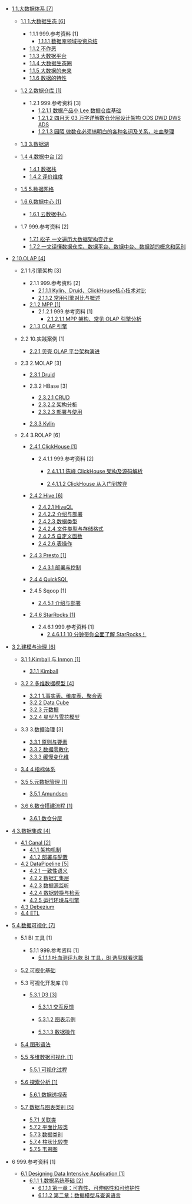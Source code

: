  - [1 1.大数据体系 [7]](/1.大数据体系/README.md)
    - [1.1 1.大数据生态 [6]](/1.大数据体系/1.大数据生态/README.md)
      - 1.1.1 999.参考资料 [1]
        - [1.1.1.1 数据库领域投资总结](/1.大数据体系/1.大数据生态/999.参考资料/2021-数据库领域投资总结.md)
      - [1.1.2 不作恶](/1.大数据体系/1.大数据生态/不作恶.md)
      - [1.1.3 大数据平台](/1.大数据体系/1.大数据生态/大数据平台.md)
      - [1.1.4 大数据生态圈](/1.大数据体系/1.大数据生态/大数据生态圈.md)
      - [1.1.5 大数据的未来](/1.大数据体系/1.大数据生态/大数据的未来.md)
      - [1.1.6 数据的特性](/1.大数据体系/1.大数据生态/数据的特性.md)
    - [1.2 2.数据仓库 [1]](/1.大数据体系/2.数据仓库/README.md)
      - 1.2.1 999.参考资料 [3]
        - [1.2.1.1 数据产品小 Lee 数据仓库基础](/1.大数据体系/2.数据仓库/999.参考资料/2021-数据产品小%20Lee-数据仓库基础.md)
        - [1.2.1.2 四月天 03 万字详解数仓分层设计架构 ODS DWD DWS ADS](/1.大数据体系/2.数据仓库/999.参考资料/2022-四月天%2003-万字详解数仓分层设计架构%20ODS-DWD-DWS-ADS.md)
        - [1.2.1.3 园陌 做数仓必须搞明白的各种名词及关系，吐血整理](/1.大数据体系/2.数据仓库/999.参考资料/2022-园陌-做数仓必须搞明白的各种名词及关系，吐血整理.md)
    - [1.3 3.数据湖](/1.大数据体系/3.数据湖/README.md)
      
    - [1.4 4.数据中台 [2]](/1.大数据体系/4.数据中台/README.md)
      - [1.4.1 数据栈](/1.大数据体系/4.数据中台/数据栈.md)
      - [1.4.2 评价维度](/1.大数据体系/4.数据中台/评价维度.md)
    - [1.5 5.数据网格](/1.大数据体系/5.数据网格/README.md)
      
    - [1.6 6.数据中心 [1]](/1.大数据体系/6.数据中心/README.md)
      - [1.6.1 云数据中心](/1.大数据体系/6.数据中心/云数据中心.md)
    - 1.7 999.参考资料 [2]
      - [1.7.1 松子 一文遍历大数据架构变迁史](/1.大数据体系/999.参考资料/2021-松子-一文遍历大数据架构变迁史.md)
      - [1.7.2 一文读懂数据仓库、数据平台、数据中台、数据湖的概念和区别](/1.大数据体系/999.参考资料/2022-一文读懂数据仓库、数据平台、数据中台、数据湖的概念和区别.md)
  - [2 10.OLAP [4]](/10.OLAP/README.md)
    - 2.1 1.引擎架构 [3]
      - 2.1.1 999.参考资料 [2]
        - [2.1.1.1 Kylin、Druid、ClickHouse核心技术对比](/10.OLAP/1.引擎架构/999.参考资料/2020-Kylin、Druid、ClickHouse核心技术对比.md)
        - [2.1.1.2 常用引擎对比与概述](/10.OLAP/1.引擎架构/999.参考资料/2021-常用引擎对比与概述.md)
      - [2.1.2 MPP [1]](/10.OLAP/1.引擎架构/MPP/README.md)
        - 2.1.2.1 999.参考资料 [1]
          - [2.1.2.1.1 MPP 架构、常见 OLAP 引擎分析](/10.OLAP/1.引擎架构/MPP/999.参考资料/2022-MPP%20架构、常见%20OLAP%20引擎分析.md)
      - [2.1.3 OLAP 引擎](/10.OLAP/1.引擎架构/OLAP%20引擎.md)
    - 2.2 10.实践案例 [1]
      - [2.2.1 贝壳 OLAP 平台架构演进](/10.OLAP/10.实践案例/2021-贝壳%20OLAP%20平台架构演进.md)
    - 2.3 2.MOLAP [3]
      - [2.3.1 Druid](/10.OLAP/2.MOLAP/Druid/README.md)
        
      - 2.3.2 HBase [3]
        - [2.3.2.1 CRUD](/10.OLAP/2.MOLAP/HBase/CRUD.md)
        - [2.3.2.2 架构分析](/10.OLAP/2.MOLAP/HBase/架构分析.md)
        - [2.3.2.3 部署与使用](/10.OLAP/2.MOLAP/HBase/部署与使用.md)
      - [2.3.3 Kylin](/10.OLAP/2.MOLAP/Kylin/README.md)
        
    - 2.4 3.ROLAP [6]
      - [2.4.1 ClickHouse [1]](/10.OLAP/3.ROLAP/ClickHouse/README.md)
        - 2.4.1.1 999.参考资料 [2]
          - [2.4.1.1.1 陈峰 ClickHouse 架构及源码解析](/10.OLAP/3.ROLAP/ClickHouse/999.参考资料/2022-陈峰-ClickHouse%20架构及源码解析/README.md)
            
          - [2.4.1.1.2 ClickHouse 从入门到放弃](/10.OLAP/3.ROLAP/ClickHouse/999.参考资料/2023-ClickHouse%20从入门到放弃/README.md)
            
      - [2.4.2 Hive [6]](/10.OLAP/3.ROLAP/Hive/README.md)
        - [2.4.2.1 HiveQL](/10.OLAP/3.ROLAP/Hive/HiveQL.md)
        - [2.4.2.2 介绍与部署](/10.OLAP/3.ROLAP/Hive/介绍与部署.md)
        - [2.4.2.3 数据类型](/10.OLAP/3.ROLAP/Hive/数据类型.md)
        - [2.4.2.4 文件类型与存储格式](/10.OLAP/3.ROLAP/Hive/文件类型与存储格式.md)
        - [2.4.2.5 自定义函数](/10.OLAP/3.ROLAP/Hive/自定义函数.md)
        - [2.4.2.6 表操作](/10.OLAP/3.ROLAP/Hive/表操作.md)
      - [2.4.3 Presto [1]](/10.OLAP/3.ROLAP/Presto/README.md)
        - [2.4.3.1 部署与控制](/10.OLAP/3.ROLAP/Presto/部署与控制.md)
      - [2.4.4 QuickSQL](/10.OLAP/3.ROLAP/QuickSQL/README.md)
        
      - 2.4.5 Sqoop [1]
        - [2.4.5.1 介绍与部署](/10.OLAP/3.ROLAP/Sqoop/介绍与部署.md)
      - [2.4.6 StarRocks [1]](/10.OLAP/3.ROLAP/StarRocks/README.md)
        - 2.4.6.1 999.参考资料 [1]
          - [2.4.6.1.1 10 分钟带你全面了解 StarRocks！](/10.OLAP/3.ROLAP/StarRocks/999.参考资料/2022-10%20分钟带你全面了解%20StarRocks！.md)
  - [3 2.建模与治理 [6]](/2.建模与治理/README.md)
    - [3.1 1.Kimball 与 Inmon [1]](/2.建模与治理/1.Kimball%20与%20Inmon/README.md)
      - [3.1.1 Kimball](/2.建模与治理/1.Kimball%20与%20Inmon/Kimball.md)
    - [3.2 2.多维数据模型 [4]](/2.建模与治理/2.多维数据模型/README.md)
      - [3.2.1 1.事实表、维度表、聚合表](/2.建模与治理/2.多维数据模型/1.事实表、维度表、聚合表.md)
      - [3.2.2 Data Cube](/2.建模与治理/2.多维数据模型/Data%20Cube.md)
      - [3.2.3 元数据](/2.建模与治理/2.多维数据模型/元数据.md)
      - [3.2.4 星型与雪花模型](/2.建模与治理/2.多维数据模型/星型与雪花模型/README.md)
        
    - 3.3 3.数据治理 [3]
      - [3.3.1 原则与要素](/2.建模与治理/3.数据治理/原则与要素.md)
      - [3.3.2 数据零散化](/2.建模与治理/3.数据治理/数据零散化.md)
      - [3.3.3 缓慢变化维](/2.建模与治理/3.数据治理/缓慢变化维.md)
    - [3.4 4.指标体系](/2.建模与治理/4.指标体系/README.md)
      
    - [3.5 5.元数据管理 [1]](/2.建模与治理/5.元数据管理/README.md)
      - [3.5.1 Amundsen](/2.建模与治理/5.元数据管理/Amundsen.md)
    - [3.6 6.数仓搭建流程 [1]](/2.建模与治理/6.数仓搭建流程/README.md)
      - [3.6.1 数仓分层](/2.建模与治理/6.数仓搭建流程/数仓分层.md)
  - [4 3.数据集成 [4]](/3.数据集成/README.md)
    - [4.1 Canal [2]](/3.数据集成/Canal/README.md)
      - [4.1.1 架构机制](/3.数据集成/Canal/架构机制.md)
      - [4.1.2 部署与配置](/3.数据集成/Canal/部署与配置.md)
    - [4.2 DataPipeline [5]](/3.数据集成/DataPipeline/README.md)
      - [4.2.1 一致性语义](/3.数据集成/DataPipeline/一致性语义.md)
      - [4.2.2 数据汇集层](/3.数据集成/DataPipeline/数据汇集层.md)
      - [4.2.3 数据源监听](/3.数据集成/DataPipeline/数据源监听.md)
      - [4.2.4 数据转换与检索](/3.数据集成/DataPipeline/数据转换与检索.md)
      - [4.2.5 运行环境与引擎](/3.数据集成/DataPipeline/运行环境与引擎.md)
    - [4.3 Debezium](/3.数据集成/Debezium.md)
    - [4.4 ETL](/3.数据集成/ETL/README.md)
      
  - [5 4.数据可视化 [7]](/4.数据可视化/README.md)
    - 5.1 BI 工具 [1]
      - 5.1.1 999.参考资料 [1]
        - [5.1.1.1 吐血测评九款 BI 工具，BI 选型就看这篇](/4.数据可视化/BI%20工具/999.参考资料/2022-吐血测评九款%20BI%20工具，BI%20选型就看这篇.md)
    - [5.2 可视化基础](/4.数据可视化/可视化基础/README.md)
      
    - 5.3 可视化开发库 [1]
      - [5.3.1 D3 [3]](/4.数据可视化/可视化开发库/D3/README.md)
        - [5.3.1.1 交互反馈](/4.数据可视化/可视化开发库/D3/交互反馈/README.md)
          
        - [5.3.1.2 图表示例](/4.数据可视化/可视化开发库/D3/图表示例/README.md)
          
        - [5.3.1.3 数据操作](/4.数据可视化/可视化开发库/D3/数据操作/README.md)
          
    - [5.4 图形语法](/4.数据可视化/图形语法/README.md)
      
    - [5.5 多维数据可视化 [1]](/4.数据可视化/多维数据可视化/README.md)
      - [5.5.1 可视化过程](/4.数据可视化/多维数据可视化/可视化过程.md)
    - [5.6 探索分析 [1]](/4.数据可视化/探索分析/README.md)
      - [5.6.1 数据透视表](/4.数据可视化/探索分析/数据透视表.md)
    - [5.7 数据与图表类别 [5]](/4.数据可视化/数据与图表类别/README.md)
      - [5.7.1 关联类](/4.数据可视化/数据与图表类别/关联类.md)
      - [5.7.2 平面比较类](/4.数据可视化/数据与图表类别/平面比较类.md)
      - [5.7.3 数据类别](/4.数据可视化/数据与图表类别/数据类别.md)
      - [5.7.4 柱状比较类](/4.数据可视化/数据与图表类别/柱状比较类.md)
      - [5.7.5 韦恩图](/4.数据可视化/数据与图表类别/韦恩图.md)
  - 6 999.参考资料 [1]
    - [6.1 Designing Data Intensive Application [1]](/999.参考资料/Designing%20Data-Intensive%20Application/README.md)
      - [6.1.1 1.数据系统基础 [2]](/999.参考资料/Designing%20Data-Intensive%20Application/1.数据系统基础/README.md)
        - [6.1.1.1 第一章：可靠性、可伸缩性和可维护性](/999.参考资料/Designing%20Data-Intensive%20Application/1.数据系统基础/第一章：可靠性、可伸缩性和可维护性.md)
        - [6.1.1.2 第二章：数据模型与查询语言](/999.参考资料/Designing%20Data-Intensive%20Application/1.数据系统基础/第二章：数据模型与查询语言.md)